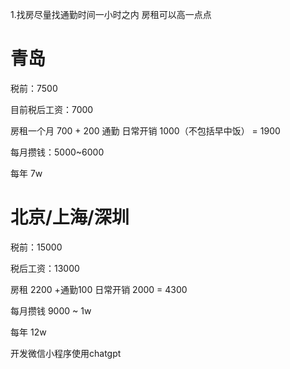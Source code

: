 1.找房尽量找通勤时间一小时之内 房租可以高一点点

# 青岛

税前：7500

目前税后工资：7000

房租一个月 700  + 200 通勤  日常开销 1000（不包括早中饭）  = 1900  

每月攒钱：5000~6000  

每年 7w



# 北京/上海/深圳

税前：15000

税后工资：13000

房租 2200 +通勤100  日常开销 2000  =  4300

每月攒钱  9000 ~ 1w

每年 12w





开发微信小程序使用chatgpt




